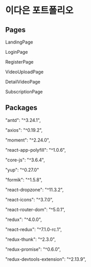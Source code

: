 # 이다은 포트폴리오

## Pages

LandingPage

LoginPage

RegisterPage

VideoUploadPage

DetailVideoPage

SubscriptionPage

## Packages

"antd": "^3.24.1",

"axios": "^0.19.2",

"moment": "^2.24.0",

"react-app-polyfill": "^1.0.6",

"core-js": "^3.6.4",

"yup": "^0.27.0"

"formik": "^1.5.8",

"react-dropzone": "^11.3.2",

"react-icons": "^3.7.0",

"react-router-dom": "^5.0.1",

"redux": "^4.0.0",

"react-redux": "^7.1.0-rc.1",

"redux-thunk": "^2.3.0",

"redux-promise": "^0.6.0",

"redux-devtools-extension": "^2.13.9",

